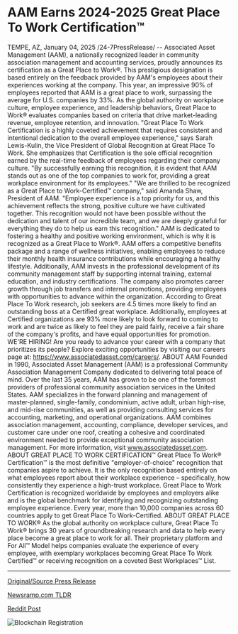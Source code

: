 # AAM Earns 2024-2025 Great Place To Work Certification™

TEMPE, AZ, January 04, 2025 /24-7PressRelease/ -- Associated Asset Management (AAM), a nationally recognized leader in community association management and accounting services, proudly announces its certification as a Great Place to Work®. This prestigious designation is based entirely on the feedback provided by AAM's employees about their experiences working at the company. This year, an impressive 90% of employees reported that AAM is a great place to work, surpassing the average for U.S. companies by 33%.  As the global authority on workplace culture, employee experience, and leadership behaviors, Great Place to Work® evaluates companies based on criteria that drive market-leading revenue, employee retention, and innovation.  "Great Place To Work Certification is a highly coveted achievement that requires consistent and intentional dedication to the overall employee experience," says Sarah Lewis-Kulin, the Vice President of Global Recognition at Great Place To Work. She emphasizes that Certification is the sole official recognition earned by the real-time feedback of employees regarding their company culture. "By successfully earning this recognition, it is evident that AAM stands out as one of the top companies to work for, providing a great workplace environment for its employees."  "We are thrilled to be recognized as a Great Place to Work-Certified™ company," said Amanda Shaw, President of AAM. "Employee experience is a top priority for us, and this achievement reflects the strong, positive culture we have cultivated together. This recognition would not have been possible without the dedication and talent of our incredible team, and we are deeply grateful for everything they do to help us earn this recognition."  AAM is dedicated to fostering a healthy and positive working environment, which is why it is recognized as a Great Place to Work®. AAM offers a competitive benefits package and a range of wellness initiatives, enabling employees to reduce their monthly health insurance contributions while encouraging a healthy lifestyle. Additionally, AAM invests in the professional development of its community management staff by supporting internal training, external education, and industry certifications. The company also promotes career growth through job transfers and internal promotions, providing employees with opportunities to advance within the organization.  According to Great Place To Work research, job seekers are 4.5 times more likely to find an outstanding boss at a Certified great workplace. Additionally, employees at Certified organizations are 93% more likely to look forward to coming to work and are twice as likely to feel they are paid fairly, receive a fair share of the company's profits, and have equal opportunities for promotion.  WE'RE HIRING! Are you ready to advance your career with a company that prioritizes its people? Explore exciting opportunities by visiting our careers page at: https://www.associatedasset.com/careers/.  ABOUT AAM Founded in 1990, Associated Asset Management (AAM) is a professional Community Association Management Company dedicated to delivering total peace of mind. Over the last 35 years, AAM has grown to be one of the foremost providers of professional community association services in the United States. AAM specializes in the forward planning and management of master-planned, single-family, condominium, active adult, urban high-rise, and mid-rise communities, as well as providing consulting services for accounting, marketing, and operational organizations. AAM combines association management, accounting, compliance, developer services, and customer care under one roof, creating a cohesive and coordinated environment needed to provide exceptional community association management. For more information, visit www.associatedasset.com.   ABOUT GREAT PLACE TO WORK CERTIFICATION™ Great Place To Work® Certification™ is the most definitive "employer-of-choice" recognition that companies aspire to achieve. It is the only recognition based entirely on what employees report about their workplace experience – specifically, how consistently they experience a high-trust workplace. Great Place to Work Certification is recognized worldwide by employees and employers alike and is the global benchmark for identifying and recognizing outstanding employee experience. Every year, more than 10,000 companies across 60 countries apply to get Great Place To Work-Certified.   ABOUT GREAT PLACE TO WORK® As the global authority on workplace culture, Great Place To Work® brings 30 years of groundbreaking research and data to help every place become a great place to work for all. Their proprietary platform and For All™ Model helps companies evaluate the experience of every employee, with exemplary workplaces becoming Great Place To Work Certified™ or receiving recognition on a coveted Best Workplaces™ List. 

---

[Original/Source Press Release](https://www.24-7pressrelease.com/press-release/517550/aam-earns-2024-2025-great-place-to-work-certification)
                    

[Newsramp.com TLDR](https://newsramp.com/curated-news/aam-certified-as-a-great-place-to-work-r-by-its-employees/3dddb0a6ffbe3c66ddf6efebc6f0b892) 

 



[Reddit Post](https://www.reddit.com/r/AwardsAndRecognition/comments/1ht9vg8/aam_certified_as_a_great_place_to_work_by_its/) 



![Blockchain Registration](https://cdn.newsramp.app/24-7PressRelease/qrcode/251/4/yogaqVWJ.webp)